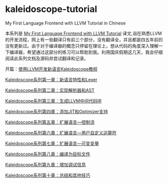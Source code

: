 # kaleidoscope-tutorial
My First Language Frontend with LLVM Tutorial in Chinese

本系列是 [My First Language Frontend with LLVM Tutorial](https://llvm.org/docs/tutorial/MyFirstLanguageFrontend/index.html) 译文,诣在熟悉LLVM的开发流程，网上有一些翻译只有前三个部分，没有翻译全，并且都是四五年前的没有更新过。由于对于编译器的概念只停留在理论上，想从代码的角度深入理解一下编译器，希望通过这部分的练习可以帮助到我。利用国庆假期这几天，我会仔细阅读此系列文档及源码并尝试翻译和记录。

开篇：[使用LLVM开发新语言Kaleidoscope教程](http://www.tuhaoxin.cn/articles/2019/10/01/1569927157476.html)

[Kaleidoscope系列第一章：新语言特性和Lexer](http://www.tuhaoxin.cn/articles/2019/10/01/1569940099352.html)

[Kaleidoscope系列第二章：实现解析器和AST](http://www.tuhaoxin.cn/articles/2019/10/02/1569977094025.html)

[Kaleidoscope系列第三章：生成LLVM中间代码IR](http://www.tuhaoxin.cn/articles/2019/10/02/1569989065380.html)

[Kaleidoscope系列第四章：添加JIT和Optimizer支持](http://www.tuhaoxin.cn/articles/2019/10/02/1570001336572.html)

[Kaleidoscope系列第五章：扩展语言—控制流](http://www.tuhaoxin.cn/articles/2019/10/02/1570016138842.html)

[Kaleidoscope系列第六章：扩展语言—用户自定义运算符](http://www.tuhaoxin.cn/articles/2019/10/02/1570020144718.html)

[Kaleidoscope系列第七章：扩展语言—可变变量](http://www.tuhaoxin.cn/articles/2019/10/02/1570022848571.html)

[Kaleidoscope系列第八章：编译为目标文件](http://www.tuhaoxin.cn/articles/2019/10/03/1570032470366.html)

[Kaleidoscope系列第九章：增加调试信息](http://www.tuhaoxin.cn/articles/2019/10/03/1570032703820.html)

[Kaleidoscope系列第十章：总结和其他技巧](http://www.tuhaoxin.cn/articles/2019/10/03/1570032839645.html)
